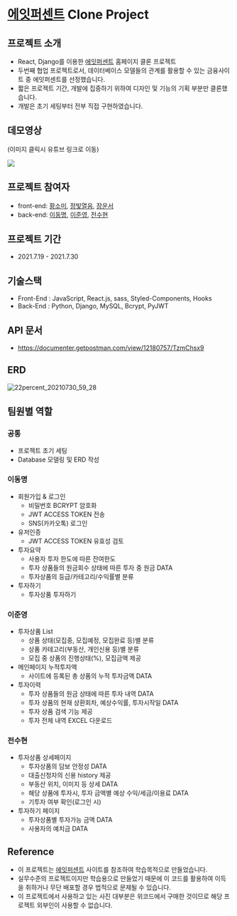 

# [에잇퍼센트](https://8percent.kr/) Clone Project

## 프로젝트 소개
- React, Django를 이용한 [에잇퍼센트](https://8percent.kr/) 홈페이지 클론 프로젝트
- 두번째 협업 프로젝트로서, 데이터베이스 모델들의 관계를 활용할 수 있는 금융사이트 중 에잇퍼센트를 선정했습니다.
- 짧은 프로젝트 기간, 개발에 집중하기 위하여 디자인 및 기능의 기획 부분만 클론했습니다.
- 개발은 초기 세팅부터 전부 직접 구현하였습니다.

## 데모영상
(이미지 클릭시 유튜브 링크로 이동)

[![](https://img.youtube.com/vi/w6lc-QAqR7E/0.jpg)](https://www.youtube.com/watch?v=w6lc-QAqR7E)

## 프로젝트 참여자
- front-end: [황소미](https://github.com/somangoi), [정빛열음](https://github.com/kylee817), [장운서](https://github.com/unseoJang)
- back-end: [이동명](https://github.com/dom-lee), [이준영](https://github.com/Pratiable), [전수현](https://github.com/JeonSoohyun27)

## 프로젝트 기간
- 2021.7.19 - 2021.7.30

## 기술스택
- Front-End : JavaScript, React.js, sass, Styled-Components, Hooks
- Back-End : Python, Django, MySQL, Bcrypt, PyJWT
 
## API 문서
- https://documenter.getpostman.com/view/12180757/TzmChsx9

## ERD
![22percent_20210730_59_28](https://user-images.githubusercontent.com/46280353/127621262-b8a486d9-0ee2-4181-9847-dedd1a2c133f.png)

## 팀원별 역할
### 공통
- 프로젝트 초기 세팅
- Database 모델링 및 ERD 작성

### 이동명
* 회원가입 & 로그인
  - 비밀번호 BCRYPT 암호화
  - JWT ACCESS TOKEN 전송
  - SNS(카카오톡) 로그인
* 유저인증
  - JWT ACCESS TOKEN 유효성 검토
* 투자요약
  - 사용자 투자 한도에 따른 잔여한도
  - 투자 상품들의 원금회수 상태에 따른 투자 중 원금 DATA
  - 투자상품의 등급/카테고리/수익률별 분류
* 투자하기
  - 투자상품 투자하기

### 이준영

* 투자상품 List
  - 상품 상태(모집중, 모집예정, 모집완료 등)별 분류
  - 상품 카테고리(부동산, 개인신용 등)별 분류
  - 모집 중 상품의 진행상태(%), 모집금액 제공
* 메인페이지 누적투자액
  - 사이트에 등록된 총 상품의 누적 투자금액 DATA
* 투자이력
  - 투자 상품들의 원금 상태에 따른 투자 내역 DATA
  - 투자 상품의 현재 상환회차, 예상수익률, 투자시작일 DATA
  - 투자 상품 검색 기능 제공
  - 투자 전체 내역 EXCEL 다운로드

### 전수현

* 투자상품 상세페이지
  - 투자상품의 담보 안정성 DATA
  - 대출신청자의 신용 history 제공
  - 부동산 위치, 이미지 등 상세 DATA
  - 해당 상품에 투자시, 투자 금액별 예상 수익/세금/이용료 DATA
  - 기투자 여부 확인(로그인 시)
* 투자하기 페이지
  - 투자상품별 투자가능 금액 DATA
  - 사용자의 예치금 DATA

## Reference
- 이 프로젝트는 [에잇퍼센트](https://8percent.kr/) 사이트를 참조하여 학습목적으로 만들었습니다.
- 실무수준의 프로젝트이지만 학습용으로 만들었기 때문에 이 코드를 활용하여 이득을 취하거나 무단 배포할 경우 법적으로 문제될 수 있습니다.
- 이 프로젝트에서 사용하고 있는 사진 대부분은 위코드에서 구매한 것이므로 해당 프로젝트 외부인이 사용할 수 없습니다.
